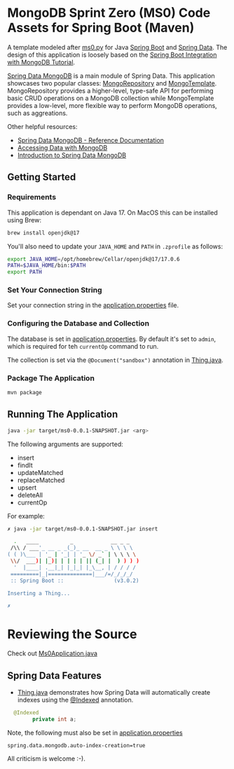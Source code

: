 # MongoDB Sprint Zero (MS0) Code Assets for Spring Boot (Maven)

A template modeled after [ms0.py](../ms0.py) for Java [Spring Boot](https://spring.io/) and [Spring Data](https://spring.io/projects/spring-data). The design of this application is loosely based on the [Spring Boot Integration with MongoDB Tutorial](https://www.mongodb.com/compatibility/spring-boot).

[Spring Data MongoDB](https://spring.io/projects/spring-data-mongodb) is a main module of Spring Data. This application showcases two popular classes: [MongoRepository](https://docs.spring.io/spring-data/mongodb/docs/current/api/org/springframework/data/mongodb/repository/MongoRepository.html) and [MongoTemplate](https://docs.spring.io/spring-data/mongodb/docs/current/reference/html/#mongo-template). MongoRepository provides a higher-level, type-safe API for performing basic CRUD operations on a MongoDB collection while MongoTemplate provides a low-level, more flexible way to perform MongoDB operations, such as aggreations.  

Other helpful resources:
* [Spring Data MongoDB - Reference Documentation](https://docs.spring.io/spring-data/mongodb/docs/current/reference/html/)
* [Accessing Data with MongoDB](https://spring.io/guides/gs/accessing-data-mongodb/) 
* [Introduction to Spring Data MongoDB](https://www.baeldung.com/spring-data-mongodb-tutorial)

## Getting Started
### Requirements
This application is dependant on Java 17. On MacOS this can be installed using Brew:
```zsh
brew install openjdk@17
```
You'll also need to update your `JAVA_HOME` and `PATH` in `.zprofile` as follows:
```zsh
export JAVA_HOME=/opt/homebrew/Cellar/openjdk@17/17.0.6
PATH=$JAVA_HOME/bin:$PATH
export PATH
```
### Set Your Connection String
Set your connection string in the [application.properties](./ms0/src/main/resources/application.properties) file.

### Configuring the Database and Collection
The database is set in [application.properties](./ms0/src/main/resources/application.properties). By default it's set to `admin`, which is required for teh `currentOp` command to run. 

The collection is set via the `@Document("sandbox")` annotation in [Thing.java](./ms0/src/main/java/com/example/ms0/model/Thing.java).

### Package The Application
```zsh
mvn package
```
## Running The Application
```zsh
java -jar target/ms0-0.0.1-SNAPSHOT.jar <arg>
```

The following arguments are supported:
* insert 
* findIt 
* updateMatched 
* replaceMatched
* upsert 
* deleteAll
* currentOp

For example:
```zsh
✗ java -jar target/ms0-0.0.1-SNAPSHOT.jar insert

  .   ____          _            __ _ _
 /\\ / ___'_ __ _ _(_)_ __  __ _ \ \ \ \
( ( )\___ | '_ | '_| | '_ \/ _` | \ \ \ \
 \\/  ___)| |_)| | | | | || (_| |  ) ) ) )
  '  |____| .__|_| |_|_| |_\__, | / / / /
 =========|_|==============|___/=/_/_/_/
 :: Spring Boot ::                (v3.0.2)

Inserting a Thing...

✗ 
```

# Reviewing the Source
Check out [Ms0Application.java](https://github.com/wbleonard/mongodb-sprint-zero/blob/SpringBoot/java-spring-boot-maven/ms0/src/main/java/com/example/ms0/Ms0Application.java)

## Spring Data Features
* [Thing.java](../java-spring-boot-maven/ms0/src/main/java/com/example/ms0/model/Thing.java) demonstrates how Spring Data will automatically create indexes using the [@Indexed](https://docs.spring.io/spring-data/mongodb/docs/current/api/org/springframework/data/mongodb/core/index/Indexed.html) annotation.

```java
  @Indexed
        private int a;
```
Note, the following must also be set in [application.properties](./ms0/src/main/resources/application.properties)
```properties
spring.data.mongodb.auto-index-creation=true
```

All criticism is welcome :-).


